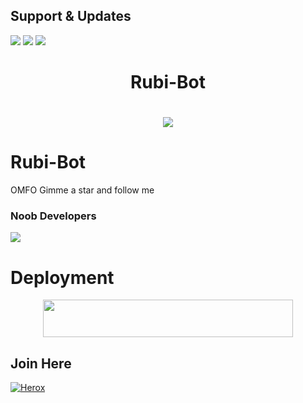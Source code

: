## Support & Updates 
<a href="https://t.me/RubinaDilaiks"><img src="https://img.shields.io/badge/Join-Group%20Support-blue.svg?style=for-the-badge&logo=Telegram"></a> <a href="https:t.me/viralearner"><img src="https://img.shields.io/badge/Join-Updates%20Channel-blue.svg?style=for-the-badge&logo=Telegram"></a>
<a href="https://youtube.com/c/MRCYBERSOLOYT"><img src="https://img.shields.io/badge/Subscribe%20Channel-red.svg?style=for-the-badge&logo=Youtube"></a>
  

<h1 align="center"><b>Rubi-Bot</b></h1>

# <p align="center"><a href="https://github.com/MrCyberAnnu/Rubi"><img src="https://telegra.ph/file/4b43c5a724ad98f9990ee.jpg"></a></p>
<p align="center">
    
    
# Rubi-Bot
OMFO Gimme a star and follow me
    
    
### Noob Developers 
  <a href="https://t.me/RubinaDilaiks"><img src="https://img.shields.io/badge/Piro%20 Abhishek-Green.svg?style=for-the-badge&logo=Python"></a>
    
    
    
# Deployment
    
<p align="center"><a href="https://heroku.com/deploy?template=https://github.com/MrCyberAnnu/Rubi"> <img src="https://img.shields.io/badge/Deploy%20To%20Heroku-purple?style=for-the-badge&logo=heroku" width="400" height="60"/></a></p>

## Join Here 
[![Herox](https://telegra.ph/file/4b43c5a724ad98f9990ee.jpg)](https://telegram.me/viralearner)


